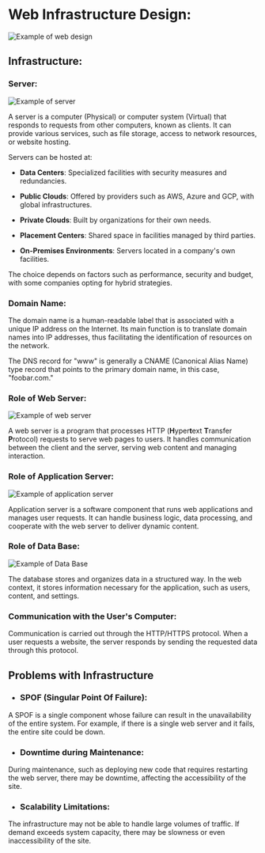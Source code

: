 # Web Infrastructure Design:

![Example of web design]()

## Infrastructure:

### Server:
![Example of server]()

A server is a computer (Physical) or computer system (Virtual) that responds to requests from other computers, known as clients. It can provide various services, such as file storage, access to network resources, or website hosting.

Servers can be hosted at:

 - **Data Centers**: Specialized facilities with security measures and redundancies.

 - **Public Clouds**: Offered by providers such as AWS, Azure and GCP, with global infrastructures.

 - **Private Clouds**: Built by organizations for their own needs.

 - **Placement Centers**: Shared space in facilities managed by third parties.

 - **On-Premises Environments**: Servers located in a company's own facilities.

The choice depends on factors such as performance, security and budget, with some companies opting for hybrid strategies.
### Domain Name:
The domain name is a human-readable label that is associated with a unique IP address on the Internet. Its main function is to translate domain names into IP addresses, thus facilitating the identification of resources on the network.

The DNS record for "www" is generally a CNAME (Canonical Alias ​​Name) type record that points to the primary domain name, in this case, "foobar.com."
### Role of Web Server:
![Example of web server]()

A web server is a program that processes HTTP (**H**yper**t**ext **T**ransfer **P**rotocol) requests to serve web pages to users. It handles communication between the client and the server, serving web content and managing interaction.
### Role of Application Server:
![Example of application server]()

Application server is a software component that runs web applications and manages user requests. It can handle business logic, data processing, and cooperate with the web server to deliver dynamic content.
### Role of Data Base:
![Example of Data Base]()

The database stores and organizes data in a structured way. In the web context, it stores information necessary for the application, such as users, content, and settings.
### Communication with the User's Computer:
Communication is carried out through the HTTP/HTTPS protocol. When a user requests a website, the server responds by sending the requested data through this protocol.

## Problems with Infrastructure

 - ### SPOF (**S**ingular **P**oint **O**f **F**ailure):
A SPOF is a single component whose failure can result in the unavailability of the entire system. For example, if there is a single web server and it fails, the entire site could be down.
 - ### Downtime during Maintenance:
During maintenance, such as deploying new code that requires restarting the web server, there may be downtime, affecting the accessibility of the site.
 - ### Scalability Limitations:
The infrastructure may not be able to handle large volumes of traffic. If demand exceeds system capacity, there may be slowness or even inaccessibility of the site.